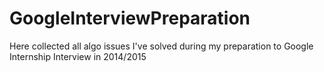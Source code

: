 # GoogleInterviewPreparation
Here collected all algo issues I've solved during my preparation to Google Internship Interview in 2014/2015
